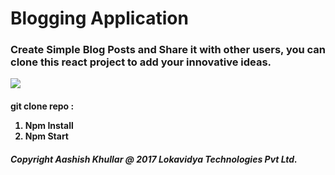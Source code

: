 <h1>Blogging Application</h1>

<h3>
Create Simple Blog Posts and Share it with
other users, you can clone this react project to
 add your innovative ideas.
</h3>

<img src="http://www.doz.com/cms/wp-content/uploads/2013/10/Blog-Post.jpg">

<h4>
git clone repo :

1) Npm Install <br>
2) Npm Start

</h4>


<h5>

Copyright Aashish Khullar @ 2017 Lokavidya Technologies Pvt Ltd.
</h5>